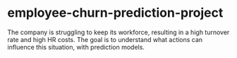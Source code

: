 # employee-churn-prediction-project
The company is struggling to keep its workforce, resulting in a high turnover rate and high HR costs. The goal is to understand what actions can influence this situation, with prediction models.
